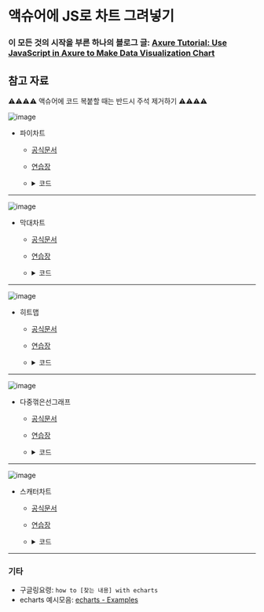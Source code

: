 # 액슈어에 JS로 차트 그려넣기

### 이 모든 것의 시작을 부른 하나의 블로그 글: [Axure Tutorial: Use JavaScript in Axure to Make Data Visualization Chart](https://axureboutique.com/en-kr/blogs/axure-tutorials/use-javascript-in-axure-to-call-echarts-charts)

## 참고 자료
⚠⚠⚠⚠ 액슈어에 코드 복붙할 때는 반드시 주석 제거하기 ⚠⚠⚠⚠

![image](https://github.com/heejaykong/TIL/assets/18097984/95bda9e3-0b0b-4b8e-aa55-4e72937d9c3c)

* 파이차트
  * [공식문서](https://echarts.apache.org/en/option.html#series-pie)
  * [연습장](https://echarts.apache.org/examples/en/editor.html?c=pie-simple&code=PYBwLglsB2AEC8sDeBYAULWBTAtiAFgIYDOExAXMuppgCZmEBGANlrZWAE4CuW1sAXwA06fsSycIWCrADaojDVSKasaIRxZKAcgCS0aBNgAFKbADCRTmG0iVNMAE8QW2NpBTb_VZ0L1uMtoAHAAMAKRe9pgunADGWNBgxpxYsWRQ0DoAjJGqmMxMWMyUynk0IMCkkDA6ENCktFi5ZbAAZsCcOIRgYBI6SLQCEXYtsLHAzB06AO74EL3NZe2JAMoQAF6uWVkjecLeNLTdhJTyUUqwAG6EzLyUAKwAzEJqGq7aACoAatqCu2VIK43O6wR47V6aHQAWRuzF--3OmEB11urgATM8Ie8AKK0bixboZeH_PLI4Gue4vdSQtwAKWAjGJB1UZNRlEx1Pe-l6kg6TPOAF0SQiFCzmVidKYsBYrDYSZgnC4dB4mvLYAVGEUSuLMO1Ot0ef1GBNaB8sAAPMAAHyQjAEgCx_gRIEAFOpmy022ICASLPKMQixADWAHNOMBuNBaOYJlM3HV8BJ5r7VMbOI1OAAlPwQAKUNFq6J-ejQYOnABsLyCLwALJWhTrYJJYvhtYjyq7oO6wK3RqpxpNODoAMStUdj5MtZZgNabShZfMNzAI3uwY3MU0W7tUNt9mODtwjsejidLGDTjZbBc7mhTgDqWAgwfwW-0a9oJ5oy5aAnFX9URzAE45AbVkQSeKk3h0b5-VGUDXDBCCaW0GFmDhP4QKBNlYAxRCcTxAlqmgGCWjgh5cJ0elGXQttSNBci3G5RM-Wosp63sL8BXQAQAG4gA)
  * <details>
      <summary>코드</summary>
    
    ```javascript
    option = {
      emphasis: {
        disabled: true
      },
    
      series: [
    
        {
          name: 'Inner Pie Chart',
          type: 'pie',
          radius: '80%',
          percentPrecision: '1',
          label: {
            position: 'inside',
            formatter: '{d}%',
            color: 'white',
            fontSize: 11,
          },
          data: [
            { value: 53, name: 'TV' },
            { value: 31, name: 'Mall' },
            { value: 23, name: 'Education' },
            { value: 5, name: 'Job' },
            { value: 3, name: 'Interior' },
          ],
        },
    
    
        {
          name: 'Pie Chart',
          type: 'pie',
          label: {
            formatter: '{boldText|{b}：}{plainText|{c}}',
            backgroundColor: 'inherit',
            borderRadius: 2,
            padding: [6, 8, 4, 8],
            rich: {
              plainText: {
                color: '#ffffff',
                fontSize: 12,
              },
              boldText: {
                color: '#ffffff',
                fontSize: 12,
                fontWeight: 'bold',
              },
            }
          },
          data: [
            { value: 53, name: 'TV' },
            { value: 31, name: 'Mall' },
            { value: 23, name: 'Education' },
            { value: 5, name: 'Job' },
            { value: 3, name: 'Interior' },
          ],
        },
      ]
    };
    ```
    </details>

---

![image](https://github.com/heejaykong/TIL/assets/18097984/f8dfaa18-1d75-4349-a616-ed5d7bc49094)

* 막대차트
  * [공식문서](https://echarts.apache.org/en/option.html#series-bar)
  * [연습장](https://echarts.apache.org/examples/en/editor.html?c=bar-y-category-stack&code=PYBwLglsB2AEC8sDeBYAULWBzAThAJgFzLqaZijEDkADAKRUA0pZeWAFmNQKwPMZkARsDAUAttQDMfFpgA2AUwBmXWLRkDMAYxhgAhhGgAZPYIVziYHAFcFLAL79MADwCCziAGdiqTbDAAniAK1ABuenK2VA5OsAHuXj6y_kEhalp6YApYwDgBTMn4mXrEANpUACoAakxqgC7NgDRjgA1dtVSACrWAhOOtdYCF462AHuOAMouANZ2ALaNUALqxmIahCjieaVRWUbGOLIt4Ct6wpcm-ZGTQemJLAMoKejha7LAAotBYhgoFfuSp1IJXr4eYnvpaADW1Ao-jkP1-clM5iSbzInnYwAA7pYbAppr8lLkxJksjhiEprNAtJAYAAKIr6ACUB1-h081jECFg3EksAA1LBJABGDmwABMbM53D5kgA3Mk6cFrgpoGBmZS9AA6cKRBSwAD0sAZTIAVLBuTQaBK4YccAowNYcHAAAYAEiQipVEVsSooRmAGUUZyshiwZKp9lgZId0q0srAbuAADEIM4FPgydzA3QqTbJWR1nCs3SFGIQOw9J5EiRTbAsVprDsqJsINtotmMZhFWUM5haXTMKrbMRWU3fhAsmIfQFFD4dHJcoQqABibgAFgA7DQtAA2Kg5zubukdzvdtI8_uHQd5kdj5ATqezgCc3K0WkX3A3R9g29-u7p--IgpfMyHZ7SJBL3xWclD0LQAA5uAg5821fF8P1-L8WV_WAT2HQJzyA4BJxAmcFAUVciPXN9DlIshEMOZDJFQ9CAPHHCrxnRdJC0Gh8BecjMHIiZknsFheLQewxSAA)
  * <details>
      <summary>코드</summary>
    
    ```javascript
    option = {
      grid: {
        top: '0%',
        right: '5%',
        bottom: '3%',
        left: '0%',
        containLabel: true
      },
      xAxis: {
        type: 'value'
      },
      yAxis: {
        type: 'category',
        data: ['TV', '덴올몰', '교육', '덴잡', '인테리어'],
        inverse: 'true',
      },
      series: [
        {
          name: 'Search Engine',
          type: 'bar',
          stack: 'total',
          label: {
            show: true,
            formatter: function(data){
              sum = 53 + 31 + 23 + 5 + 3;
              percent = data.value / sum * 100;
              return `${data.value.toLocaleString()} (${percent.toFixed(1)}%)`
            },
          },
          emphasis: {
            focus: 'series'
          },
          data: [
            {
              value: 53,
              itemStyle: {color:'#5470c6'},
            },
            {
              value: 31,
              itemStyle: {color:'#91cc75'},
            },
            {
              value: 23,
              itemStyle: {color:'#fac858'},
            },
            {
              value: 5,
              itemStyle: {color:'#ee6666'},
            },
            {
              value: 3,
              itemStyle: {color:'#73c0de'},
            },
          ]
        }
      ]
    };
    ```
    </details>

---

![image](https://github.com/heejaykong/TIL/assets/18097984/2227ec0b-b42e-4f9d-85cb-1b2d4236ba9c)

* 히트맵
  * [공식문서](https://echarts.apache.org/en/option.html#series-heatmap)
  * [연습장](https://echarts.apache.org/examples/en/editor.html?c=heatmap-cartesian&code=MYewdgzgLgBFCGAnA5gUyhGBeGBtAsAFAwkwDkgHuOAyi4DWdgLaMC0gO0OCvNYDUDgAh1kA0Rp5AFQBqDQCHjgGFXAAe2AOpZiAMIcAEQz0EiJMmIBeewAUzyssIaAcCcARK4BjBwDg1gQDHAgwO79gDTnAPzWBemou2RgBVrAqBM8-pMoAauhgEAZRgASQiYYIBBXUDggHkwuIZohgTg4J9iP0AXZsBC8YZAG1qKIsBByd0ChkARGcBKsZZAA5rKwopAGvHPDWz-AIZcAGF4ADdUAA8AXRhogBtkAEsweChUGAA6NZSACgBxPoBKVMQQAFt4GAAxedQ1leyxgG4iIlBIWHmlxFRoTBwCHJIyRwuGAbACMACZdro1LINgBmACckO45AoVgA9NpgQB2JHkLzAsEgpG-f4lcrAxG6aj0Am4sjBADqtN0gA1xwC-o0ZgUTdO5AITjFLpZkAC2NcyFEe6PQhotEwQAio4AM9pgAA1AKmzgBXRuWAFm7AME1gBHmmCAHRWmIANVcAA5MwQBSo4AGOpggBBxwA6qzBACSDnkAoeOACabACdNKxgAB4GDAAITB4OAQ1HABFDdBggFeewCZvTAmDBAD8TgFxBmCAWnqYKbAA1jVpDwae4GgMAAJgBXI5HACeAH0AGYgRA1gBGICgUGONZGNfgI1m3zwJPIuhHyLIo-HY4n46nvEIEsIRGleFV8xLo2RAE0VWuNzBAA7NgBdxwAMixNADhDgB5xwA6HTBD4ALjrogBHJmBgwAUMyLAAw9gBfRj3ev0B_NAwjKM4wTZM00zHM83zQsXlLRZTh-XxcAABm4AAWbhwTGOcSFwEEsO4eEcLwAiwQwkj8O4WEsIAVkogiADYiIY7gsW4MEcOQ8jwW4RjKJ4miQS4nJcBo2isM45ExOoljcLwTD4SwyjMJBND6Ok1SCNhES8IktCpOQ5iaMM0T2KE3S8AADkInTpJs8j-Pk3AlKU4S5zGFYTgABw2OsyzAYAoFmcBgVmJYjl2GAAG8hw-KAy0QMA8HC1AjlQkjUvS9yYCy3BOJgAAfQryAYMgFwAX12B5CBAbzgtCnBYpyYKoCmVAAC4YqHdq6ygLqyGAVAwHeLpSCWEZ-vIFCrJ9EFaJgAA_GAZp9MFYTIXwKvkjsQCmYLvK65r-G8kAIHCkKwAGjtvM2nJtt8ZBEFmEsjoenIRmiPsIC63BjvGqtvM68hgEWVBkEbKsxpIEsEK68tK1rBsm1bdtO27Xt-3kkgIG8qZwuiD54COoccYACxAAB3LqoEQMtUCHCqtvk_6SCgQHgcGsGIcQKHsZgTGIAAGXgZtUCmI7cpG1BEEGeAJZW5FDgQJYupQmB3v4WGEC6t4Zc-DB-dx_GoEJ1Bie6v5SAgCnqbgOmGatpn7ssqsvv7EmrfZoGBtBpYeb5odBZFsWFeiqX3jlhX1c10htYthAUHQCAjbxgmic9_hyapmmHcZ5nfEGfsy3lgBZeBDst_gjnmNX-ZOEYuvm_nQamYAyymUX2tz-n-cbWZhqmsgKeegAvcAECmaG4DqgaGFolCAFIxtjiAZYHn7Byt1nSAWI5OcARAnAFjB-Rp7ZjmBrJ82oB8s_4J1-_4H5khO9DzOs-zu3afp0mNefmA0reTJvAc6m8d78CysEdm3cq4f2tsAksVMABCUxEpNzQr_fgNt4CIMpn0PajYBooGbPADYaFFYUJQisWiYorb8Gdh_BhpAmFjCIBVO4QA)
  * <details>
      <summary>코드</summary>
    
    ```javascript
    const targets = [
        '인테리어-시공사례',
        'TV-임플란트 수술', 'TV-임플란트 보철', 'TV-제품소개영상', 'TV-치과경영', 'TV-교정',
        '몰-TS III SA', '몰-SOI', '몰-A-OSS',
        '덴잡-구인구직', '덴잡-채용공고', '덴잡-인재정보',
        '몰-[Cavex] Alginate ...', '몰-(GC)-Aroma Fine...',
    ];
    
    const interests = [
        '치과경영 (12)', '임플란트 (39)', '인상/보철 (7)', '교정 (21)',
        '구인구직 (9)', '인테리어 (2)', 'SW (2)', '의약품 (1)', '교육 (9)', '개원 (1)'
    ];
    
    // 아래 X축엔 아무것도 표시하지 않기 위한 설정입니다. <- !!!!!액슈어 복붙 시 주석 꼭 지우기!!!!!
    const dummy_for_bottom_x_axis = [
        '', '', '', '', '', '', '', '', '', '',
    ];
    
    // [X축index, Y축index, 데이터] 순으로 이루어진 2차원 배열입니다. <- !!!!!액슈어 복붙 시 주석 꼭 지우기!!!!!
    const data = [
      [0,4,12],
      [1,1,9], [1,2,4], [1,3,15], [1,6,9], [1,7,2],
      [2,12,6], [2,13,1],
      [3,5,12], [3,3,9],
      [4,9,1], [4,10,5], [4,11,3],
      [5,0,2],
      [6,3,2],
      [7,3,1],
      [8,1,3], [8,2,6],
      [9,9,1],
    ].map(function (item) {
        return [item[0], item[1], item[2] || '-'];
    });
    option = {
      title: {
        left: 'center',
        text: '08. 15 ~ 08. 23'
      },
      tooltip: {
        position: 'top'
      },
      grid: {},
      xAxis: [{
        type: 'category',
        data: dummy_for_bottom_x_axis,
        splitArea: {
          show: true
        }
      },
      {
        type: 'category',
        axisLabel: { interval: 0, rotate: 0 },
        data: interests,
        splitArea: {
          show: true
        }
      }],
      yAxis: {
        type: 'category',
        axisLabel: { interval: 0 },
        data: targets,
        splitArea: {
          show: true
        }
      },
      visualMap: {
        min: 0,
        max: 15,
        calculable: true,
        orient: 'horizontal',
        top: '-50%',
      },
      series: [
        {
          name: '접속 수',
          type: 'heatmap',
          data: data,
          label: {
            show: true
          },
          emphasis: {
            itemStyle: {
              shadowBlur: 10,
              shadowColor: 'rgba(0, 0, 0, 0.5)'
            }
          }
        }
      ]
    };
    ```
    </details>

---

![image](https://github.com/heejaykong/TIL/assets/18097984/bbd32fce-9730-45cd-813b-fa658686807c)

* 다중꺾은선그래프
  * [공식문서](https://echarts.apache.org/en/option.html#series-line)
  * [연습장](https://echarts.apache.org/examples/en/editor.html?c=dataset-link&code=PYBwLglsB2AEC8sDeBYAULWAbApgcx2gBMAuZAXwBp1MxhgtIQzUNNYwAnCPAzsgOQBDAB4QAzgOptM4gBbAA7gGEYYQmDJcArjhqwq-okLBDxOTcn2zg2zgGMcZANrX2zgSE7Ai2-2ClYAQAGAA4AWgBGAFYACkAVNYBKQJCIyIA2WMAMIeTKILCogHZYwEqu3Py00NjACDry1KiATljAAsW6goAmYNjAH3G2iPbI2MAVseSAXWl2dwFnAGkASQAVUdgAFlDo-YWAfQBlBU4wWDmAWxAsIWhDwF2hwF7OwBFx2EAQccAdVdhAHaHAAiHAEoXADqXA4Ly7TykWBeQBsHBwXGbkwHgACpwcOEALK2S5HU7ndG3QAANYAXccAOy2wQAxg4AcGv-YMBoIhlIh0JkU0AIeOAGFXAAHtP1gt1ggBAJvKAH4msrBAJQ9gFSeh6AGVHACQdBJugAmmwAnTQA6CmwEGwIE0zWQ-mTWECXzHY4AT1g4lsDhwKshVNVNqhE3Yo30hjYIgAgmJxCwOEaQE4gvYTPhgJwjQIDA6jR6JN68NwiHNiDgRGRghH9HGIKQKA7zNwcF7YK4GaxdT6_YIsBBoJaHZNxMd6GA5FpOLo6-w8xACwAZIRG2xgABCRsE3kUUhhsBwpzkZhjyFgADNgPZtIWBF2C-HyG4XZNS7qwL7_QIqzXJwzZI3gM3W-2p1vxH2B9ph6OguPL2WZyA5-IFyQZdV3XQQnx3PcO0PSZjwrIJz1rR8bzvDg2xwDtZBwfNn37QcRzHJRv11X9_0A4C1w3cCDEgtxoPYWDTwQoj62QltUIfK9TSw7scNfd8CInDDp1nedCyAlcKLA7jt2ohl91gJ00HIABuIA)
  * <details>
      <summary>코드</summary>
    
    ```javascript
    option = {
      legend: {},
      tooltip: {
        trigger: 'axis',
        showContent: true
      },
      dataset: {
        source: [
          ['product', '08-15(화)', '08-16(수)', '08-17(목)', '08-18(금)', '08-19(토)', '08-20(일)', '08-21(월)'],
          ['[KIT] 485KIT_Short Implant 식립을 위한 시술키트', 0, 2, 1, 1, 0, 0, 0],
          ['Pre-Mount Implant 식립가이드 소개', 0, 0, 2, 1, 0, 0, 0],
          ['임플란트 식립 전, 주수 방법을 알려드립니다.', 0, 1, 2, 0, 0, 0, 0],
          ['dummy source', 0, 0, 0, 2, 1, 2, 0],
        ]
      },
      xAxis: { type: 'category' },
      yAxis: { gridIndex: 0 },
      grid: {},
      series: [
        {
          type: 'line',
          smooth: true,
          seriesLayoutBy: 'row',
          emphasis: { focus: 'series' }
        },
        {
          type: 'line',
          smooth: true,
          seriesLayoutBy: 'row',
          emphasis: { focus: 'series' }
        },
        {
          type: 'line',
          smooth: true,
          seriesLayoutBy: 'row',
          emphasis: { focus: 'series' }
        },
        {
          type: 'line',
          smooth: true,
          seriesLayoutBy: 'row',
          emphasis: { focus: 'series' }
        },
      ]
    };
    ```
    </details>

---

![image](https://github.com/heejaykong/TIL/assets/18097984/90dd557d-450b-413f-89a4-fa4b8a63ca3f)

* 스캐터차트
  * [공식문서](https://echarts.apache.org/en/option.html#series-scatter)
  * [연습장](https://echarts.apache.org/examples/en/editor.html?c=scatter-simple&code=MYewdgzgLgBAygWQIIBkUH0AiB5AKuuASQC0BRGAXhgA4BuAWACgQAHKAS3EpgG8mYYADySD2EAFy9-AmAFt2YSQFoAjAAYANNIGyAhoMkAmNdIC-WxgICeIsZL6WZ8xTCUBWTdrn6jHsxYEIAFMAJ3YgiRgAbS8HGRkoKxYgyQByCGBdKChQ1ID4mAATLN1JGMcCqQrKmAA3XQAbAFcU6JUAZg0YFQBOHq6VAHY1AF18mpgwXVlW1Lh2vK948yWZOIm6xpaylQA2AYAWTXhkNCw8AhJSMdX4qZm0xerl8YL1ifrm1qj97o8Bjw3Z4Fe6zBALV4vW5VDabL47FRdajHDqjSEg6azAAKEOhK2BAneNU-2zaBwG_ROqAwOHwRDIQNhoMe6IE-ImRMqJO-KjcXVUXUQ1POdKujI2zJgqSeE3ZNU5BW5O0GA12hkFpxpF3p11ZMkl0r1csqCviSuifJoxyFZ1plwZeoEBplNWNb2hAnNURVrl5GuFdp14omzqNetNMi9Apghk6VNt2rFjsmmJZePDHrhpKi7n57WtmpF9t1mdD6ehEc9W2-Sl-6n9CdFDtLqalLsqbvilazNd-qgLAcTzYJ-tbhvLI-7UZ9SnaiPjWqbJZHTrH7YKnbWmaj1H5xgbi-LwZqZZHm-PAgaugARkEGvZoRAABYgADukigIRaeoAZiAQno2ShJIP5NGAwAcOAAAUxRQLoACUMIbCEQRQE0IRgEUJQAHSggwZ6_uAUAAOpBOwADmT5QJIABE14gA0hQ0YRYBQHA7AAF6tIYfKrJuEBWLI9ENOxXEgWBEGcJhMElIhEYoWhGFYXBUSGCM-EduioANP-ABCVi0bBujMV4pjSECpi0EAA)
  * <details>
      <summary>코드</summary>
    
    ```javascript
    const SMALL_DOT_SIZE = 8;
    option = {
      xAxis: {
        min: -10,
        max: 20
      },
      yAxis: {
        min: -50,
        max: 250
      },
      series: [
        {
          type: 'scatter',
          data: [
            {
              value: [13, 199, 170],
              name: 'S3',
            },
            {
              value: [16, 140, SMALL_DOT_SIZE],
              name: '',
            },
            {
              value: [6, 150, 150],
              name: 'M3',
            },
            {
              value: [11, 80, 130],
              name: 'P3',
            },
            {
              value: [14, 19, SMALL_DOT_SIZE],
              name: '',
            },
            {
              value: [15, -1, SMALL_DOT_SIZE],
              name: '',
            },
            {
              value: [17, 162, SMALL_DOT_SIZE],
              name: '',
            },
            {
              value: [5, 80, SMALL_DOT_SIZE],
              name: '',
            },
            {
              value: [7, -15, SMALL_DOT_SIZE],
              name: '',
            },
            {
              value: [-1, 23, SMALL_DOT_SIZE],
              name: '',
            },
            {
              value: [-5, -30, SMALL_DOT_SIZE],
              name: '',
            },
            {
              value: [-6, 10, SMALL_DOT_SIZE],
              name: '',
            },
            {
              value: [-6, -10, SMALL_DOT_SIZE],
              name: '',
            },
            {
              value: [-7, -31, SMALL_DOT_SIZE],
              name: '',
            },
            {
              value: [-8, -20, SMALL_DOT_SIZE],
              name: '',
            },
          ],
          label: {
            show: true,
            formatter: function(data) {
              return data.name;
            },
            fontWeight: "bold",
            fontSize: 25,
          },
          symbolSize: function (data) {
            return data[2];
          },
          colorBy: "data",
        }
      ],
    };
    ```
    </details>

---

### 기타
* 구글링요령: `how to [찾는 내용] with echarts`
* echarts 예시모음: [echarts - Examples](https://echarts.apache.org/examples/en/index.html)
